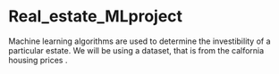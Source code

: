 # Real_estate_MLproject
Machine learning algorithms are used to determine the investibility of a particular estate.
We will be using a dataset, that is from the calfornia housing prices .
